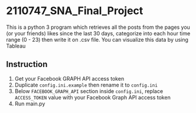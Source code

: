 # 2110747_SNA_Final_Project

  This is a python 3 program which retrieves all the posts from the pages you (or your friends) likes since the last 30 days, categorize into each hour time range (0 - 23) then write it on .csv file. You can visualize this data by using Tableau
  
## Instruction
1. Get your Facebook GRAPH API access token
2. Duplicate `config.ini.example` then rename it to `config.ini`
3. Below `FACEBOOK_GRAPH_API` section inside `config.ini`, replace `ACCESS_TOKEN` value with your Facebook Graph API access token
4. Run main.py
